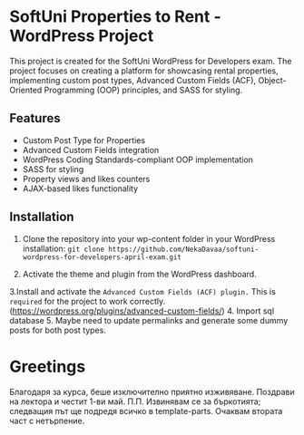 # SoftUni Properties to Rent - WordPress Project

This project is created for the SoftUni WordPress for Developers exam. The project focuses on creating a platform for showcasing rental properties, implementing custom post types, Advanced Custom Fields (ACF), Object-Oriented Programming (OOP) principles, and SASS for styling.

## Features

- Custom Post Type for Properties
- Advanced Custom Fields integration
- WordPress Coding Standards-compliant OOP implementation
- SASS for styling
- Property views and likes counters
- AJAX-based likes functionality

## Installation

1. Clone the repository into your wp-content folder in your WordPress installation:
```git clone https://github.com/NekaDavaa/softuni-wordpress-for-developers-april-exam.git```

2. Activate the theme and plugin from the WordPress dashboard.

3.Install and activate the ```Advanced Custom Fields (ACF) plugin.``` This is ```required``` for the project to work correctly. (https://wordpress.org/plugins/advanced-custom-fields/)
4. Import sql database
5. Maybe need to update permalinks and generate some dummy posts for both post types.

#
# Greetings

Благодаря за курса, беше изключително приятно изживяване. Поздрави на лектора и честит 1-ви май.
П.П. Извинявам се за бъркотията; следващия път ще подредя всичко в template-parts. Очаквам втората част с нетърпение.



